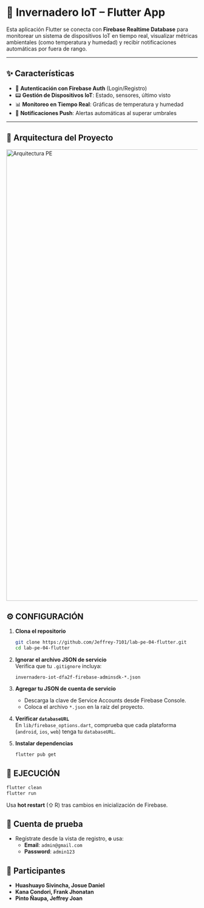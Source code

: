 # 🌿 Invernadero IoT – Flutter App

Esta aplicación Flutter se conecta con **Firebase Realtime Database** para monitorear un sistema de dispositivos IoT en tiempo real, visualizar métricas ambientales (como temperatura y humedad) y recibir notificaciones automáticas por fuera de rango.

---

## ✨ Características

- 🔐 **Autenticación con Firebase Auth** (Login/Registro)
- 📟 **Gestión de Dispositivos IoT**: Estado, sensores, último visto
- 📊 **Monitoreo en Tiempo Real**: Gráficas de temperatura y humedad
- 🔔 **Notificaciones Push**: Alertas automáticas al superar umbrales

---

## 🧱 Arquitectura del Proyecto

<img width="1565" height="1186" alt="Arquitectura PE" src="https://github.com/user-attachments/assets/7b986d35-1445-4d15-a9a6-9dc6bda26871" />

## ⚙️ CONFIGURACIÓN

1. **Clona el repositorio**
   ```bash
   git clone https://github.com/Jeffrey-7101/lab-pe-04-flutter.git
   cd lab-pe-04-flutter

2. **Ignorar el archivo JSON de servicio**  
   Verifica que tu `.gitignore` incluya:
   ```
   invernadero-iot-dfa2f-firebase-adminsdk-*.json
   ```

3. **Agregar tu JSON de cuenta de servicio**  
   - Descarga la clave de Service Accounts desde Firebase Console.  
   - Coloca el archivo `*.json` en la raíz del proyecto.

4. **Verificar `databaseURL`**  
   En `lib/firebase_options.dart`, comprueba que cada plataforma (`android`, `ios`, `web`) tenga tu `databaseURL`.

5. **Instalar dependencias**  
   ```bash
   flutter pub get
   ```

## 🚀 EJECUCIÓN

```bash
flutter clean
flutter run
```

Usa **hot restart** (⇧ R) tras cambios en inicialización de Firebase.

## 🔐 Cuenta de prueba

- Regístrate desde la vista de registro, **o** usa:
  - **Email**: `admin@gmail.com`
  - **Password**: `admin123`

## 👥 Participantes

- **Huashuayo Sivincha, Josue Daniel**
- **Kana Condori, Frank Jhonatan**
- **Pinto Ñaupa, Jeffrey Joan**
